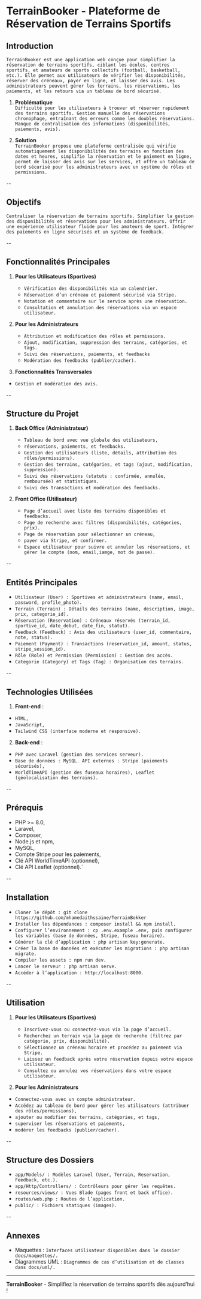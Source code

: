 # TerrainBooker - Plateforme de Réservation de Terrains Sportifs

## Introduction

`TerrainBooker est une application web conçue pour simplifier la réservation de terrains sportifs, ciblant les écoles, centres sportifs, et amateurs de sports collectifs (football, basketball, etc.). Elle permet aux utilisateurs de vérifier les disponibilités, réserver des créneaux, payer en ligne, et laisser des avis. Les administrateurs peuvent gérer les terrains, les réservations, les paiements, et les retours via un tableau de bord sécurisé.`

1. **Problématique**  
   `Difficulté pour les utilisateurs à trouver et réserver rapidement des terrains sportifs. Gestion manuelle des réservations chronophage, entraînant des erreurs comme les doubles réservations. Manque de centralisation des informations (disponibilités, paiements, avis).`

2. **Solution**  
   `TerrainBooker propose une plateforme centralisée qui vérifie automatiquement les disponibilités des terrains en fonction des dates et heures, simplifie la réservation et le paiement en ligne, permet de laisser des avis sur les services, et offre un tableau de bord sécurisé pour les administrateurs avec un système de rôles et permissions.`

-- 

## Objectifs

`Centraliser la réservation de terrains sportifs. Simplifier la gestion des disponibilités et réservations pour les administrateurs. Offrir une expérience utilisateur fluide pour les amateurs de sport. Intégrer des paiements en ligne sécurisés et un système de feedback.`

--

## Fonctionnalités Principales

1. **Pour les Utilisateurs (Sportives)**  
    - `Vérification des disponibilités via un calendrier.` 
    - `Réservation d’un créneau et paiement sécurisé via Stripe.` 
    - `Notation et commentaire sur le service après une réservation.`
    - `Consultation et annulation des réservations via un espace utilisateur.`

2. **Pour les Administrateurs**  
    - `Attribution et modification des rôles et permissions.` 
    - `Ajout, modification, suppression des terrains, catégories, et tags.`
    - `Suivi des réservations, paiements, et feedbacks`
    - `Modération des feedbacks (publier/cacher).`

3. **Fonctionnalités Transversales**  
- `Gestion et modération des avis.`


--

## Structure du Projet

1. **Back Office (Administrateur)**  
    - `Tableau de bord avec vue globale des utilisateurs,`
    - `réservations, paiements, et feedbacks.`
    - `Gestion des utilisateurs (liste, détails, attribution des rôles/permissions).`
    - `Gestion des terrains, catégories, et tags (ajout, modification, suppression). `
    - `Suivi des réservations (statuts : confirmée, annulée, remboursée) et statistiques. `
    - `Suivi des transactions et modération des feedbacks.`

2. **Front Office (Utilisateur)**  
   - `Page d’accueil avec liste des terrains disponibles et feedbacks.`
   - `Page de recherche avec filtres (disponibilités, catégories, prix).`
   - `Page de réservation pour sélectionner un créneau,`
   - `payer via Stripe, et confirmer.` 
   - `Espace utilisateur pour suivre et annuler les réservations, et gérer le compte (nom, email,iamge, mot de passe).`

--

## Entités Principales

- `Utilisateur (User) : Sportives et administrateurs (name, email, password, profile_photo).`
- `Terrain (Terrain) : Détails des terrains (name, description, image, prix, categorie_id).` 
- `Réservation (Reservation) : Créneaux réservés (terrain_id, sportive_id, date_debut, date_fin, statut).` 
- `Feedback (Feedback) : Avis des utilisateurs (user_id, commentaire, note, status).` 
- `Paiement (Payment) : Transactions (reservation_id, amount, status, stripe_session_id). `
- `Rôle (Role) et Permission (Permission) : Gestion des accès. `
- `Categorie (Category) et Tags (Tag) : Organisation des terrains.`

--

## Technologies Utilisées

1. **Front-end** : 
- `HTML, `
- `JavaScript,`
- `Tailwind CSS (interface moderne et responsive).`
2. **Back-end** : 
- `PHP avec Laravel (gestion des services serveur).`
- `Base de données : MySQL. API externes : Stripe (paiements sécurisés),` 
- `WorldTimeAPI (gestion des fuseaux horaires), Leaflet (géolocalisation des terrains).`

--

## Prérequis

 - PHP >= 8.0, 
 - Laravel,
 - Composer, 
 - Node.js et npm, 
 - MySQL, 
 - Compte Stripe pour les paiements, 
 - Clé API WorldTimeAPI (optionnel), 
 - Clé API Leaflet (optionnel).`

--

## Installation

- `Cloner le dépôt : git clone https://github.com/mhamedaithssaine/TerrainBokker `
- `Installer les dépendances : composer install && npm install.`
- `Configurer l’environnement : cp .env.example .env, puis configurer les variables (base de données, Stripe, fuseau horaire).`
- `Générer la clé d’application : php artisan key:generate.` 
- `Créer la base de données et exécuter les migrations : php artisan migrate.`
- `Compiler les assets : npm run dev. `
- `Lancer le serveur : php artisan serve.`
- `Accéder à l’application : http://localhost:8000.`

--

## Utilisation

1. **Pour les Utilisateurs (Sportives)**  
   - `Inscrivez-vous ou connectez-vous via la page d’accueil. `
   - `Recherchez un terrain via la page de recherche (filtrez par catégorie, prix, disponibilité). `
   - `Sélectionnez un créneau horaire et procédez au paiement via Stripe. `
   - `Laissez un feedback après votre réservation depuis votre espace utilisateur. `
   - `Consultez ou annulez vos réservations dans votre espace utilisateur.`

2. **Pour les Administrateurs**  
  - `Connectez-vous avec un compte administrateur.` 
  - `Accédez au tableau de bord pour gérer les utilisateurs (attribuer des rôles/permissions), `
  - `ajouter ou modifier des terrains, catégories, et tags,` 
  - `superviser les réservations et paiements, `
  - `modérer les feedbacks (publier/cacher).`

--

## Structure des Dossiers

- `app/Models/ : Modèles Laravel (User, Terrain, Reservation, Feedback, etc.). `
- `app/Http/Controllers/ : Contrôleurs pour gérer les requêtes. `
- `resources/views/ : Vues Blade (pages front et back office). `
- `routes/web.php : Routes de l’application.`
- `public/ : Fichiers statiques (images).`

--

## Annexes

 - Maquettes : `Interfaces utilisateur disponibles dans le dossier docs/maquettes/.`
 - Diagrammes UML : `Diagrammes de cas d’utilisation et de classes dans docs/uml/.`

---

**TerrainBooker** - Simplifiez la réservation de terrains sportifs dès aujourd’hui !